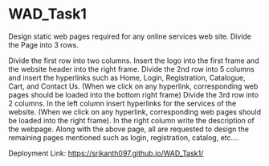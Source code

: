 # WAD_Task1
Design static web pages required for any online services web site.
Divide the Page into 3 rows. 

Divide the first row into two columns. Insert the logo into the first frame and the website header into the right frame.
Divide the 2nd row into 5 columns and insert the hyperlinks such as Home, Login, Registration, Catalogue, Cart, and Contact Us. (When we click on any hyperlink, corresponding web pages should be loaded into the bottom right frame)
Divide the 3rd row into 2 columns. In the left column insert hyperlinks for the services of the website. (When we click on any hyperlink, corresponding web pages should be loaded into the right frame). In the right column write the description of the webpage.
Along with the above page, all are requested to design the remaining pages mentioned such as login, registration, catalog, etc....

Deployment Link: https://srikanth097.github.io/WAD_Task1/

